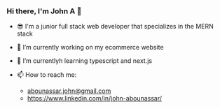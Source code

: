### Hi there, I'm John A 👋
- 😎 I'm a junior full stack web developer that specializes in the MERN stack
- 🔭 I’m currently working on my ecommerce website
- 🌱 I’m currentlyh learning typescript and next.js


- 📫 How to reach me: 
  - abounassar.john@gmail.com
  - https://www.linkedin.com/in/john-abounassar/


<!--
**john-abou/john-abou** is a ✨ _special_ ✨ repository because its `README.md` (this file) appears on your GitHub profile.

Here are some ideas to get you started:

- 🔭 I’m currently working on ...
- 🌱 I’m currently learning ...
- 👯 I’m looking to collaborate on ...
- 🤔 I’m looking for help with ...
- 💬 Ask me about ...
- 📫 How to reach me: ...
- 😄 Pronouns: ...
- ⚡ Fun fact: ...
-->
